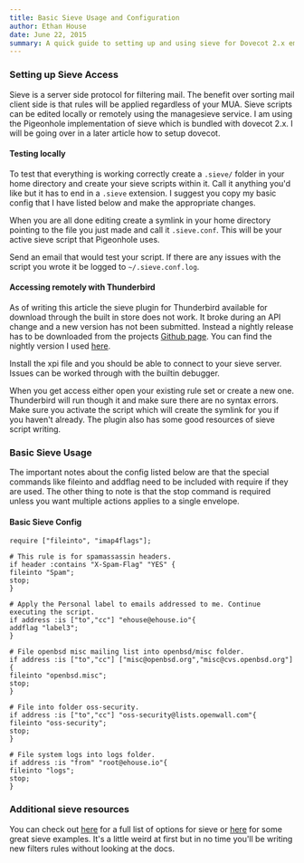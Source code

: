 ```yaml
---
title: Basic Sieve Usage and Configuration
author: Ethan House
date: June 22, 2015
summary: A quick guide to setting up and using sieve for Dovecot 2.x email servers. 
---
```


### Setting up Sieve Access

Sieve is a server side protocol for filtering mail. The benefit over sorting
mail client side is that rules will be applied regardless of your MUA. Sieve
scripts can be edited locally or remotely using the managesieve service. I am
using the Pigeonhole implementation of sieve which is bundled with dovecot 2.x.
I will be going over in a later article how to setup dovecot.

#### Testing locally

To test that everything is working correctly create a `.sieve/` folder in your
home directory and create your sieve scripts within it. Call it anything you'd
like but it has to end in a `.sieve` extension. I suggest you copy my basic
config that I have listed below and make the appropriate changes.

When you are all done editing create a symlink in your home directory pointing
to the file you just made and call it `.sieve.conf`. This will be your active
sieve script that Pigeonhole uses.

Send an email that would test your script. If there are any issues with the
script you wrote it be logged to `~/.sieve.conf.log`.

#### Accessing remotely with Thunderbird 

As of writing this article the sieve plugin for Thunderbird available for
download through the built in store does not work. It broke during an API change
and a new version has not been submitted. Instead a nightly release has to be
downloaded from the projects [Github page](https://github.com/thsmi/sieve). You
can find the nightly version I used
[here](https://github.com/thsmi/sieve/blob/master/nightly/0.2.3/sieve-0.2.3g.xpi).

Install the xpi file and you should be able to connect to your sieve server.
Issues can be worked through with the builtin debugger.

When you get access either open your existing rule set or create a new one.
Thunderbird will run though it and make sure there are no syntax errors. Make
sure you activate the script which will create the symlink for you if you
haven't already. The plugin also has some good resources of sieve script
writing.

### Basic Sieve Usage

The important notes about the config listed below are that the special commands
like fileinto and addflag need to be included with require if they are used. The
other thing to note is that the stop command is required unless you want
multiple actions applies to a single envelope.

#### Basic Sieve Config

    require ["fileinto", "imap4flags"]; 

    # This rule is for spamassassin headers. 
    if header :contains "X-Spam-Flag" "YES" {
    fileinto "Spam";
    stop;
    }

    # Apply the Personal label to emails addressed to me. Continue executing the script. 
    if address :is ["to","cc"] "ehouse@ehouse.io"{
    addflag "label3";	
    }

    # File openbsd misc mailing list into openbsd/misc folder.
    if address :is ["to","cc"] ["misc@openbsd.org","misc@cvs.openbsd.org"]{
    fileinto "openbsd.misc";
    stop;
    }

    # File into folder oss-security.
    if address :is ["to","cc"] "oss-security@lists.openwall.com"{
    fileinto "oss-security";
    stop;
    }

    # File system logs into logs folder.
    if address :is "from" "root@ehouse.io"{
    fileinto "logs";
    stop;
    }

### Additional sieve resources

You can check out [here](http://wiki2.dovecot.org/Pigeonhole/Sieve) for a full
list of options for sieve or
[here](http://wiki2.dovecot.org/Pigeonhole/Sieve/Examples) for some great sieve
examples. It's a little weird at first but in no time you'll be writing new
filters rules without looking at the docs.
